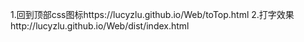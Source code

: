 1.回到顶部css图标https://lucyzlu.github.io/Web/toTop.html
2.打字效果http://lucyzlu.github.io/Web/dist/index.html
